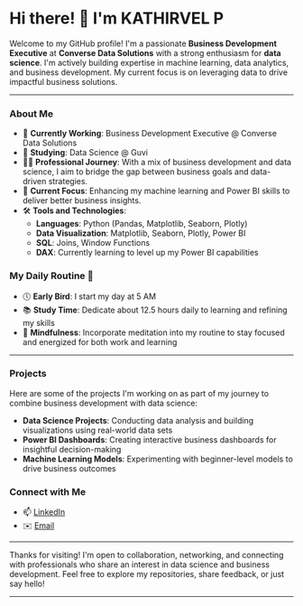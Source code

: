 # Hi there! 👋 I'm KATHIRVEL P

Welcome to my GitHub profile! I'm a passionate **Business Development Executive** at **Converse Data Solutions** with a strong enthusiasm for **data science**. I'm actively building expertise in machine learning, data analytics, and business development. My current focus is on leveraging data to drive impactful business solutions.

---

### About Me

- 💼 **Currently Working**: Business Development Executive @ Converse Data Solutions
- 📘 **Studying**: Data Science @ Guvi
- 👨‍💻 **Professional Journey**: With a mix of business development and data science, I aim to bridge the gap between business goals and data-driven strategies.
- 🧩 **Current Focus**: Enhancing my machine learning and Power BI skills to deliver better business insights.
- 🛠️ **Tools and Technologies**:
  - **Languages**: Python (Pandas, Matplotlib, Seaborn, Plotly)
  - **Data Visualization**: Matplotlib, Seaborn, Plotly, Power BI
  - **SQL**: Joins, Window Functions
  - **DAX**: Currently learning to level up my Power BI capabilities

### My Daily Routine 🌅

- 🕔 **Early Bird**: I start my day at 5 AM
- 📚 **Study Time**: Dedicate about 12.5 hours daily to learning and refining my skills
- 🌱 **Mindfulness**: Incorporate meditation into my routine to stay focused and energized for both work and learning

---

### Projects

Here are some of the projects I'm working on as part of my journey to combine business development with data science:
- **Data Science Projects**: Conducting data analysis and building visualizations using real-world data sets
- **Power BI Dashboards**: Creating interactive business dashboards for insightful decision-making
- **Machine Learning Models**: Experimenting with beginner-level models to drive business outcomes

### Connect with Me

- 📫 [LinkedIn](https://www.linkedin.com/in/kathirvel-p-4089a7296?utm_source=share&utm_campaign=share_via&utm_content=profile&utm_medium=android_app)
- ✉️ [Email](mailto:kathirvel15082k@gmail.com)

---

Thanks for visiting! I'm open to collaboration, networking, and connecting with professionals who share an interest in data science and business development. Feel free to explore my repositories, share feedback, or just say hello!

---

